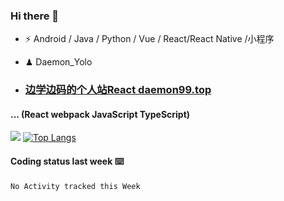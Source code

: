 ### Hi there 👋


- ⚡  Android / Java / Python / Vue / React/React Native /小程序
- ♟  Daemon_Yolo

- ### [边学边码的个人站React daemon99.top](www.daemon99.top/)


#### ... (React webpack JavaScript TypeScript)   


![](https://github-readme-stats.vercel.app/api?username=Daemon1993)  [![Top Langs](https://github-readme-stats.vercel.app/api/top-langs/?username=Daemon1993)](https://github.com/anuraghazra/github-readme-stats) 



#### Coding status last week ⌨️

<!--START_SECTION:waka-->
```text
No Activity tracked this Week
```
<!--END_SECTION:waka-->
